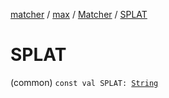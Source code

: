 [matcher](../../index.md) / [max](../index.md) / [Matcher](index.md) / [SPLAT](./-s-p-l-a-t.md)

# SPLAT

(common) `const val SPLAT: `[`String`](https://kotlinlang.org/api/latest/jvm/stdlib/kotlin/-string/index.html)